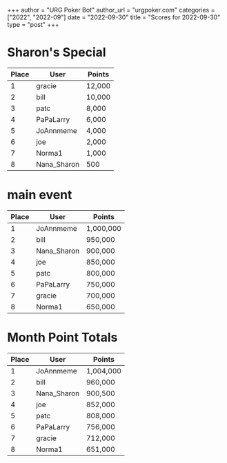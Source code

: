 +++
author = "URG Poker Bot"
author_url = "urgpoker.com"
categories = ["2022", "2022-09"]
date = "2022-09-30"
title = "Scores for 2022-09-30"
type = "post"
+++
# Sharon's Special

| Place | User | Points |
|-------|------|--------|
| 1 | gracie | 12,000 |
| 2 | bill | 10,000 |
| 3 | patc | 8,000 |
| 4 | PaPaLarry | 6,000 |
| 5 | JoAnnmeme | 4,000 |
| 6 | joe | 2,000 |
| 7 | Norma1 | 1,000 |
| 8 | Nana_Sharon | 500 |

# main event

| Place | User | Points |
|-------|------|--------|
| 1 | JoAnnmeme | 1,000,000 |
| 2 | bill | 950,000 |
| 3 | Nana_Sharon | 900,000 |
| 4 | joe | 850,000 |
| 5 | patc | 800,000 |
| 6 | PaPaLarry | 750,000 |
| 7 | gracie | 700,000 |
| 8 | Norma1 | 650,000 |

# Month Point Totals

| Place | User | Points |
|-------|------|--------|
| 1 | JoAnnmeme | 1,004,000 |
| 2 | bill | 960,000 |
| 3 | Nana_Sharon | 900,500 |
| 4 | joe | 852,000 |
| 5 | patc | 808,000 |
| 6 | PaPaLarry | 756,000 |
| 7 | gracie | 712,000 |
| 8 | Norma1 | 651,000 |
